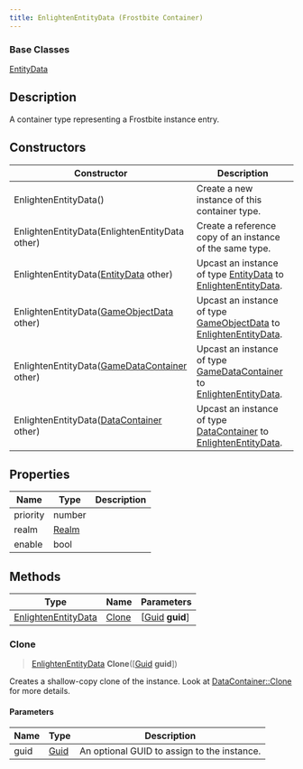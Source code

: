 ```yaml
---
title: EnlightenEntityData (Frostbite Container)
---
```

### Base Classes

[EntityData](EntityData)

## Description

A container type representing a Frostbite instance entry.

## Constructors

| Constructor                                                                    | Description                                                                                                                   |
| ------------------------------------------------------------------------------ | ----------------------------------------------------------------------------------------------------------------------------- |
| EnlightenEntityData()                                                          | Create a new instance of this container type.                                                                                 |
| EnlightenEntityData(EnlightenEntityData other)                                 | Create a reference copy of an instance of the same type.                                                                      |
| EnlightenEntityData([EntityData](EntityData) other)                            | Upcast an instance of type [EntityData](EntityData) to [EnlightenEntityData](EnlightenEntityData).                            |
| EnlightenEntityData([GameObjectData](GameObjectData) other)                    | Upcast an instance of type [GameObjectData](GameObjectData) to [EnlightenEntityData](EnlightenEntityData).                    |
| EnlightenEntityData([GameDataContainer](GameDataContainer) other)              | Upcast an instance of type [GameDataContainer](GameDataContainer) to [EnlightenEntityData](EnlightenEntityData).              |
| EnlightenEntityData([DataContainer](/vext/ref/cls/shr/datacontainer) other) | Upcast an instance of type [DataContainer](/vext/ref/cls/shr/datacontainer) to [EnlightenEntityData](EnlightenEntityData). |

## Properties

| Name     | Type           | Description |
| -------- | -------------- | ----------- |
| priority | number         |             |
| realm    | [Realm](Realm) |             |
| enable   | bool           |             |

## Methods

| Type                                       | Name            | Parameters                                     |
| ------------------------------------------ | --------------- | ---------------------------------------------- |
| [EnlightenEntityData](EnlightenEntityData) | [Clone](#clone) | \[[Guid](/vext/ref/cls/shr/guid) **guid**\] |

### Clone

> [EnlightenEntityData](EnlightenEntityData) **Clone**(\[[Guid](/vext/ref/cls/shr/guid) **guid**\])

Creates a shallow-copy clone of the instance. Look at [DataContainer::Clone](/vext/ref/cls/shr/datacontainer#clone) for more details.

#### Parameters

| Name | Type         | Description                                 |
| ---- | ------------ | ------------------------------------------- |
| guid | [Guid](Guid) | An optional GUID to assign to the instance. |
